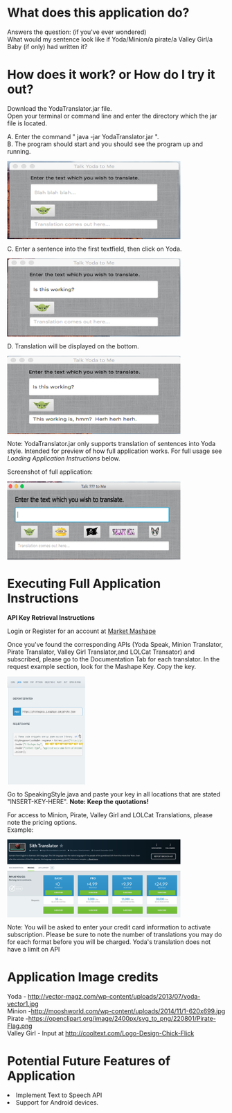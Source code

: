 # What does this application do?

Answers the question: (if you've ever wondered) <br/>
What would my sentence look like if Yoda/Minion/a pirate/a Valley Girl/a Baby (if only) had written it? <br/>

# How does it work? or How do I try it out? 

Download the YodaTranslator.jar file. <br/>
Open your terminal or command line and enter the directory which the jar file is located.<br/> 

A. Enter the command " java -jar YodaTranslator.jar ". <br/>
B. The program should start and you should see the program up and running.

<img src="./Screenshots/YodaStart.png" alt="HTML5 Icon" align= "middle" style="width:400px;height:180px;">

C. Enter a sentence into the first textfield, then click on Yoda.

<img src="./Screenshots/Input.png" alt="HTML5 Icon" align= "middle" style="width:400px;height:180px;">

D. Translation will be displayed on the bottom. 

<img src="./Screenshots/Result.png" alt="HTML5 Icon" align= "middle" style="width:400px;height:180px;">

Note: YodaTranslator.jar only supports translation of sentences into Yoda style. Intended for preview of how full application works. For full usage see <i>Loading Application Instructions</i> below. 

Screenshot of full application:

<img src="./Screenshots/FullApplication.png" alt="HTML5 Icon" align= "middle" style="width:400px;height:180px;">

# Executing Full Application Instructions

<b>API Key Retrieval Instructions</b>

Login  or Register for an account at <a href="http://market.mashape.com">Market Mashape</a>

Once you've found the corresponding APIs (Yoda Speak, Minion Translator, Pirate Translator, Valley Girl Translator,and LOLCat Transator) and subscribed, please go to the Documentation Tab for each translator. In the request example section, look for the Mashape Key. Copy the key.

<img src="./Screenshots/MashapeKeyInstruct.png" alt="HTML5 Icon" align="middle" style="width:180px;height:250px;">

Go to SpeakingStyle.java and paste your key in all locations that are stated "INSERT-KEY-HERE". <b>Note: Keep the quotations! </b>

For access to Minion, Pirate, Valley Girl and LOLCat Translations, please note the pricing options. <br/>
Example: <br>

<img src="./Screenshots/SithPricing.png" alt="HTML5 Icon" align= "middle" style="width:400px;height:180px;">

Note: You will be asked to enter your credit card information to activate subscription. Please be sure to note the number of translations you may do for each format before you will be charged. Yoda's translation does not have a limit on API 
 


# Application Image credits

Yoda - http://vector-magz.com/wp-content/uploads/2013/07/yoda-vector1.jpg
<br/>
Minion -http://mooshworld.com/wp-content/uploads/2014/11/1-620x699.jpg
<br/>
Pirate -https://openclipart.org/image/2400px/svg_to_png/220801/Pirate-Flag.png
<br/>
Valley Girl - Input at http://cooltext.com/Logo-Design-Chick-Flick
<br/>

# Potential Future Features of Application 

<li> Implement Text to Speech API </li>
<li> Support for Android devices. </li>

